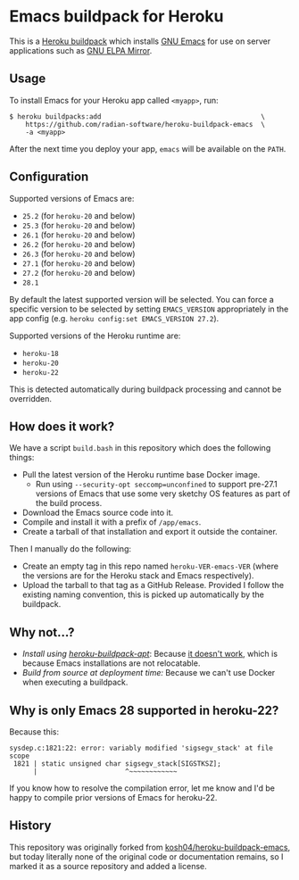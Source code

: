 # Emacs buildpack for Heroku

This is a [Heroku
buildpack](https://devcenter.heroku.com/articles/buildpacks) which
installs [GNU Emacs](https://www.gnu.org/software/emacs/) for use on
server applications such as [GNU ELPA
Mirror](https://github.com/raxod502/gnu-elpa-mirror).

## Usage

To install Emacs for your Heroku app called `<myapp>`, run:

    $ heroku buildpacks:add                                        \
        https://github.com/radian-software/heroku-buildpack-emacs  \
        -a <myapp>

After the next time you deploy your app, `emacs` will be available on
the `PATH`.

## Configuration

Supported versions of Emacs are:

* `25.2` (for `heroku-20` and below)
* `25.3` (for `heroku-20` and below)
* `26.1` (for `heroku-20` and below)
* `26.2` (for `heroku-20` and below)
* `26.3` (for `heroku-20` and below)
* `27.1` (for `heroku-20` and below)
* `27.2` (for `heroku-20` and below)
* `28.1`

By default the latest supported version will be selected. You can
force a specific version to be selected by setting `EMACS_VERSION`
appropriately in the app config (e.g. `heroku config:set EMACS_VERSION
27.2`).

Supported versions of the Heroku runtime are:

* `heroku-18`
* `heroku-20`
* `heroku-22`

This is detected automatically during buildpack processing and cannot
be overridden.

## How does it work?

We have a script `build.bash` in this repository which does the
following things:

* Pull the latest version of the Heroku runtime base Docker image.
    * Run using `--security-opt seccomp=unconfined` to support
      pre-27.1 versions of Emacs that use some very sketchy OS
      features as part of the build process.
* Download the Emacs source code into it.
* Compile and install it with a prefix of `/app/emacs`.
* Create a tarball of that installation and export it outside the
  container.

Then I manually do the following:

* Create an empty tag in this repo named `heroku-VER-emacs-VER` (where
  the versions are for the Heroku stack and Emacs respectively).
* Upload the tarball to that tag as a GitHub Release. Provided I
  follow the existing naming convention, this is picked up
  automatically by the buildpack.

## Why not...?

* *Install using
  [heroku-buildpack-apt](https://github.com/heroku/heroku-buildpack-apt)*:
  Because [it doesn't
  work](https://github.com/heroku/heroku-buildpack-apt/issues/37),
  which is because Emacs installations are not relocatable.
* *Build from source at deployment time:* Because we can't use Docker
  when executing a buildpack.

## Why is only Emacs 28 supported in heroku-22?

Because this:

```
sysdep.c:1821:22: error: variably modified 'sigsegv_stack' at file scope
 1821 | static unsigned char sigsegv_stack[SIGSTKSZ];
      |                      ^~~~~~~~~~~~~
```

If you know how to resolve the compilation error, let me know and I'd
be happy to compile prior versions of Emacs for heroku-22.

## History

This repository was originally forked from
[kosh04/heroku-buildpack-emacs](https://github.com/kosh04/heroku-buildpack-emacs),
but today literally none of the original code or documentation
remains, so I marked it as a source repository and added a license.

